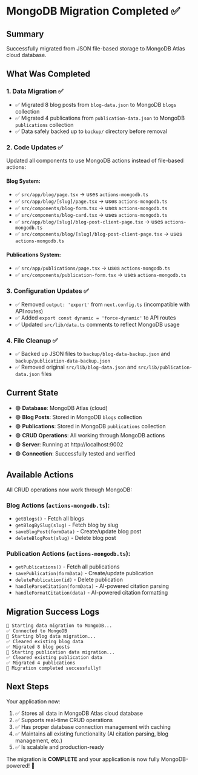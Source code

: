 # MongoDB Migration Completed ✅

## Summary
Successfully migrated from JSON file-based storage to MongoDB Atlas cloud database.

## What Was Completed

### 1. Data Migration ✅
- ✅ Migrated 8 blog posts from `blog-data.json` to MongoDB `blogs` collection
- ✅ Migrated 4 publications from `publication-data.json` to MongoDB `publications` collection
- ✅ Data safely backed up to `backup/` directory before removal

### 2. Code Updates ✅
Updated all components to use MongoDB actions instead of file-based actions:

#### Blog System:
- ✅ `src/app/blog/page.tsx` → uses `actions-mongodb.ts`
- ✅ `src/app/blog/[slug]/page.tsx` → uses `actions-mongodb.ts`
- ✅ `src/components/blog-form.tsx` → uses `actions-mongodb.ts`
- ✅ `src/components/blog-card.tsx` → uses `actions-mongodb.ts`
- ✅ `src/app/blog/[slug]/blog-post-client-page.tsx` → uses `actions-mongodb.ts`
- ✅ `src/components/blog/[slug]/blog-post-client-page.tsx` → uses `actions-mongodb.ts`

#### Publications System:
- ✅ `src/app/publications/page.tsx` → uses `actions-mongodb.ts`
- ✅ `src/components/publication-form.tsx` → uses `actions-mongodb.ts`

### 3. Configuration Updates ✅
- ✅ Removed `output: 'export'` from `next.config.ts` (incompatible with API routes)
- ✅ Added `export const dynamic = 'force-dynamic'` to API routes
- ✅ Updated `src/lib/data.ts` comments to reflect MongoDB usage

### 4. File Cleanup ✅
- ✅ Backed up JSON files to `backup/blog-data-backup.json` and `backup/publication-data-backup.json`
- ✅ Removed original `src/lib/blog-data.json` and `src/lib/publication-data.json` files

## Current State
- 🟢 **Database**: MongoDB Atlas (cloud)
- 🟢 **Blog Posts**: Stored in MongoDB `blogs` collection
- 🟢 **Publications**: Stored in MongoDB `publications` collection
- 🟢 **CRUD Operations**: All working through MongoDB actions
- 🟢 **Server**: Running at http://localhost:9002
- 🟢 **Connection**: Successfully tested and verified

## Available Actions
All CRUD operations now work through MongoDB:

### Blog Actions (`actions-mongodb.ts`):
- `getBlogs()` - Fetch all blogs
- `getBlogBySlug(slug)` - Fetch blog by slug
- `saveBlogPost(formData)` - Create/update blog post
- `deleteBlogPost(slug)` - Delete blog post

### Publication Actions (`actions-mongodb.ts`):
- `getPublications()` - Fetch all publications
- `savePublication(formData)` - Create/update publication
- `deletePublication(id)` - Delete publication
- `handleParseCitation(formData)` - AI-powered citation parsing
- `handleFormatCitation(data)` - AI-powered citation formatting

## Migration Success Logs
```
🚀 Starting data migration to MongoDB...
✅ Connected to MongoDB
🔄 Starting blog data migration...
✅ Cleared existing blog data
✅ Migrated 8 blog posts
🔄 Starting publication data migration...
✅ Cleared existing publication data
✅ Migrated 4 publications
🎉 Migration completed successfully!
```

## Next Steps
Your application now:
1. ✅ Stores all data in MongoDB Atlas cloud database
2. ✅ Supports real-time CRUD operations
3. ✅ Has proper database connection management with caching
4. ✅ Maintains all existing functionality (AI citation parsing, blog management, etc.)
5. ✅ Is scalable and production-ready

The migration is **COMPLETE** and your application is now fully MongoDB-powered! 🎉
